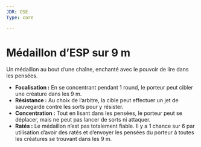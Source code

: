 ```yaml
---
JDR: OSE
Type: core

---
```

# Médaillon d’ESP sur 9 m

Un médaillon au bout d’une chaîne, enchanté avec le pouvoir de lire dans les pensées.

- **Focalisation :** En se concentrant pendant 1 round, le porteur peut cibler une créature dans les 9 m.
- **Résistance :** Au choix de l’arbitre, la cible peut effectuer un jet de sauvegarde contre les sorts pour y résister.
- **Concentration :** Tout en lisant dans les pensées, le porteur peut se déplacer, mais ne peut pas lancer de sorts ni attaquer.
- **Ratés :** Le médaillon n’est pas totalement fiable. Il y a 1 chance sur 6 par utilisation d’avoir des ratés et d’envoyer les pensées du porteur à toutes les créatures se trouvant dans les 9 m.